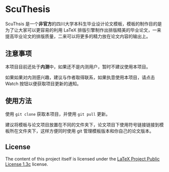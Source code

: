 # ScuThesis
ScuThsis 是一个**非官方**的四川大学本科生毕业设计论文模板，模板的制作目的是为了让大家可以更容易的利用 LaTeX 排版引擎制作出排版精美的毕业论文，一来提高毕业论文的排版质量，二来可以将更多的精力放在论文内容的输出上。

## 注意事项
本项目目前还处于**内测**中，如果还不是内测用户，暂时不建议使用本项目。

如果如果对内测感兴趣，建议与作者取得联系，如果执意使用本项目，请点击 Watch 按钮以便获取项目更新的通知。

## 使用方法
使用 `git clone` 获取本项目，并使用 `git pull` 更新。

建议将模板与论文项目放置在不同的文件夹下，论文项目下使用符号链接链接到模板所在文件夹下，这样方便同时使用 git 管理模板版本和你自己的论文版本。

## License
The content of this project itself is licensed under the [LaTeX Project Public License 1.3c][lppl] license.

[lppl]: http://latex-project.org/lppl/

